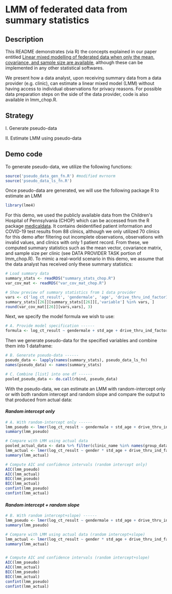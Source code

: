 # LMM of federated data from summary statistics

## Description
This README demonstrates (via R) the concepts explained in our paper entitled [Linear mixed modelling of federated data when only the mean, covariance, and sample size are available](https://arxiv.org/abs/2407.20796), although these can be implemented in any other statistical softwares.

We present how a data analyst, upon receiving summary data from a data provider (e.g. clinic), can estimate a linear mixed model (LMM) without having access to individual observations for privacy reasons. For possible data preparation steps on the side of the data provider, code is also available in lmm_chop.R.

## Strategy
I. Generate pseudo-data

II. Estimate LMM using pseudo-data

## Demo code
To generate pseudo-data, we utilize the following functions:
```r
source('pseudo_data_gen_fn.R') #modified mvrnorm
source('pseudo_data_ls_fn.R') 
``` 
Once pseudo-data are generated, we will use the following package R to estimate an LMM 
```r
library(lme4)
```
For this demo, we used the publicly available data from the Children's Hospital of Pennsylvania (CHOP) which can be accessed from the R package [medicaldata](https://cran.r-project.org/web/packages/medicaldata/medicaldata.pdf). It contains deidentified patient information and COVID-19 test results from 88 clinics, although we only utilized 70 clinics for this demo after filtering out incomplete observations, observations with invalid values, and clinics with only 1 patient record. From these, we computed summary statistics such as the mean vector, covariance matrix, and sample size per clinic (see DATA PROVIDER TASK portion of lmm_chop.R). To mimic a real-world scenario in this demo, we assume that the data analyst has received only these summary statistics: 
```r
# Load summary data
summary_stats <- readRDS("summary_stats_chop.R")
var_cov_mat <- readRDS("var_cov_mat_chop.R")

# Show preview of summary statistics from 1 data provider
vars <- c('log_ct_result', 'gendermale', 'age', 'drive_thru_ind_factor1', 'gendermaleXage')
summary_stats[[26]][summary_stats[[26]][,'variable'] %in% vars, ]
round(var_cov_mat[[26]][vars,vars], 3)
``` 

Next, we specify the model formula we wish to use:
```r
# A. Provide model specification ------
formula <- log_ct_result ~ gendermale + std_age + drive_thru_ind_factor1 + gendermaleXstd_age 
```

Then we generate pseudo-data for the specified variables and combine them into 1 dataframe:
```r
# B. Generate pseudo-data ------
pseudo_data <- lapply(names(summary_stats), pseudo_data_ls_fn)
names(pseudo_data) <- names(summary_stats)

# C. Combine [list] into one df ------
pooled_pseudo_data <- do.call(rbind, pseudo_data)

```

With the pseudo-data, we can estimate an LMM with random-intercept only or with both random intercept and random slope and compare the output to that produced from actual data:

#### *Random intercept only*
```r
# A. With random-intercept only ------
lmm_pseudo <- lmer(log_ct_result ~ gendermale + std_age + drive_thru_ind_factor1 + gendermaleXstd_age + (1|clinic_name), data = pooled_pseudo_data)
summary(lmm_pseudo)

# Compare with LMM using actual data
pooled_actual_data <- data %>% filter(clinic_name %in% names(group_data_design_df))
lmm_actual <- lmer(log_ct_result ~ gender * std_age + drive_thru_ind_factor + (1|clinic_name), data = pooled_actual_data)
summary(lmm_actual)

# Compute AIC and confidence intervals (random intercept only)
AIC(lmm_pseudo)
AIC(lmm_actual)
BIC(lmm_pseudo)
BIC(lmm_actual)
confint(lmm_pseudo)
confint(lmm_actual)

```

#### *Random intercept + random slope*
```r
# B. With random intercept+slope) ------
lmm_pseudo <- lmer(log_ct_result ~ gendermale + std_age + drive_thru_ind_factor1 + gendermaleXstd_age + (1+std_age|clinic_name), data = pooled_pseudo_data)
summary(lmm_pseudo)

# Compare with LMM using actual data (random intercept+slope)
lmm_actual <- lmer(log_ct_result ~ gender * std_age + drive_thru_ind_factor + (1+std_age|clinic_name), data = pooled_actual_data)
summary(lmm_actual)


# Compute AIC and confidence intervals (random intercept+slope)
AIC(lmm_pseudo)
AIC(lmm_actual)
BIC(lmm_pseudo)
BIC(lmm_actual)
confint(lmm_pseudo)
confint(lmm_actual)

```

